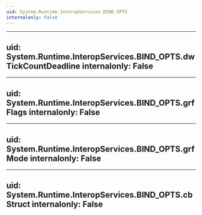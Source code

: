 ```yaml
---
uid: System.Runtime.InteropServices.BIND_OPTS
internalonly: False
---
```


---
uid: System.Runtime.InteropServices.BIND_OPTS.dwTickCountDeadline
internalonly: False
---

---
uid: System.Runtime.InteropServices.BIND_OPTS.grfFlags
internalonly: False
---

---
uid: System.Runtime.InteropServices.BIND_OPTS.grfMode
internalonly: False
---

---
uid: System.Runtime.InteropServices.BIND_OPTS.cbStruct
internalonly: False
---
